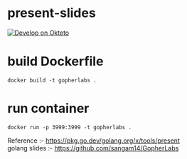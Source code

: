 # present-slides 


[![Develop on Okteto](https://okteto.com/develop-okteto.svg)](https://cloud.okteto.com/deploy?repository=https://github.com/Okteto-India/present-slides/)


# build Dockerfile
```
docker build -t gopherlabs .

```

# run container 
```
docker run -p 3999:3999 -t gopherlabs .

```

Reference :- https://pkg.go.dev/golang.org/x/tools/present <br>
golang slides :- https://github.com/sangam14/GopherLabs
